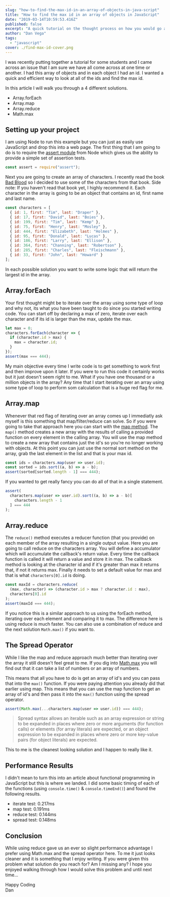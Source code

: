 ```yaml
---
slug: "how-to-find-the-max-id-in-an-array-of-objects-in-java-script"
title: "How to find the max id in an array of objects in JavaScript"
date: "2019-03-14T10:59:53.416Z"
published: false
excerpt: "A quick tutorial on the thought process on how you would go about finding the max id in an array of objects in JavaScript"
author: "Dan Vega"
tags:
  - "javascript"
cover: ./find-max-id-cover.png
---
```


I was recently putting together a tutorial for some students and I came across an issue that I am sure we have all come across at one time or another. I had this array of objects and in each object I had an id. I wanted a quick and efficient way to look at all of the ids and find the max id.

In this article I will walk you through a 4 different solutions.

- Array.forEach
- Array.map
- Array.reduce
- Math.max

## Setting up your project

I am using Node to run this example but you can just as easily use JavaScript and drop this into a web page. The first thing that I am going to do is to require the [assert module](https://nodejs.org/api/assert.html) from Node which gives us the ability to provide a simple set of assertion tests.

```javascript
const assert = require("assert");
```

Next you are going to create an array of characters. I recently read the book [Bad Blood](https://amzn.to/2TFwvIC) so I decided to use some of the characters from that book. Side note: If you haven't read that book yet, I highly recommend it. Each character in the array is going to be an object that contains an id, first name and last name.

```javascript
const characters = [
  { id: 1, first: "Tim", last: "Draper" },
  { id: 17, first: "David", last: "Boies" },
  { id: 199, first: "Tim", last: "Kemp" },
  { id: 75, first: "Henry", last: "Mosley" },
  { id: 444, first: "Elizabeth", last: "Holmes" },
  { id: 95, first: "Donald", last: "Lucas" },
  { id: 186, first: "Larry", last: "Ellison" },
  { id: 364, first: "Channing", last: "Robertson" },
  { id: 285, first: "Charles", last: "Fleischmann" },
  { id: 33, first: "John", last: "Howard" }
];
```

In each possible solution you want to write some logic that will return the largest id in the array.

## Array.forEach

Your first thought might be to iterate over the array using some type of loop and why not, its what you have been taught to do since you started writing code. You can start off by declaring a max of zero, iterate over each character and if its id is larger than the max, update the max.

```javascript
let max = 0;
characters.forEach(character => {
  if (character.id > max) {
    max = character.id;
  }
});
assert(max === 444);
```

My main objective every time I write code is to get something to work first and then improve upon it later. If you were to run this code it certainly works but it just doesn't seem right to me. What if you have one thousand or a million objects in the array? Any time that I start iterating over an array using some type of loop to perform som calculation that is a huge red flag for me.

## Array.map

Whenever that red flag of iterating over an array comes up I immediatly ask myself is this something that map/filter/reduce can solve. So if you were going to take that approach here you can start with the [map method](https://developer.mozilla.org/en-US/docs/Web/JavaScript/Reference/Global_Objects/Array/map). The `map()` method creates a new array with the results of calling a provided function on every element in the calling array. You will use the map method to create a new array that contains just the id's so you're no longer working with objects. At this point you can just use the normal sort method on the array, grab the last element in the list and that is your max id.

```javascript
const ids = characters.map(user => user.id);
const sorted = ids.sort((a, b) => a - b);
assert(sorted[sorted.length - 1] === 444);
```

If you wanted to get really fancy you can do all of that in a single statement.

```javascript
assert(
  characters.map(user => user.id).sort((a, b) => a - b)[
    characters.length - 1
  ] === 444
);
```

## Array.reduce

The `reduce()` method executes a reducer function (that you provide) on each member of the array resulting in a single output value. Here you are going to call reduce on the characters array. You will define a accumulator which will accumulate the callback's return value. Every time the callback function is called it will return a value and store it in max. The callback method is looking at the character id and if it's greater than max it returns that, if not it returns max. Finally it needs to set a default value for max and that is what `characters[0].id` is doing.

```javascript
const maxId = characters.reduce(
  (max, character) => (character.id > max ? character.id : max),
  characters[0].id
);
assert(maxId === 444);
```

If you notice this is a similar approach to us using the forEach method, iterating over each element and comparing it to max. The difference here is using reduce is much faster. You can also use a combination of reduce and the next solution `Math.max()` if you want to.

## The Spread Operator

While I like the map and reduce approach much better than iterating over the array it still doesn't feel great to me. If you dig into [Math.max](https://developer.mozilla.org/en-US/docs/Web/JavaScript/Reference/Global_Objects/Math/max) you will find out that it can take a list of numbers or an array of numbers.

This means that all you have to do is get an array of id's and you can pass that into the `max()` function. If you were paying attention you already did that earlier using map. This means that you can use the map function to get an array of id's and then pass it into the `max()` function using the spread operator.

```javascript
assert(Math.max(...characters.map(user => user.id)) === 444);
```

> Spread syntax allows an iterable such as an array expression or string to be expanded in places where zero or more arguments (for function calls) or elements (for array literals) are expected, or an object expression to be expanded in places where zero or more key-value pairs (for object literals) are expected.

This to me is the cleanest looking solution and I happen to really like it.

## Performance Results

I didn't mean to turn this into an article about functional programming in JavaScript but this is where we landed. I did some basic timing of each of the functions (using `console.time()` & `console.timeEnd()`) and found the following results.

- iterate test: 0.217ms
- map test: 0.191ms
- reduce test: 0.144ms
- spread test: 0.148ms

## Conclusion

While using reduce gave us an ever so slight performance advantage I prefer using Math.max and the spread operator here. To me it just looks cleaner and it is something that I enjoy writing. If you were given this problem what solution do you reach for? Am I missing any? I hope you enjoyed walking through how I would solve this problem and until next time...

Happy Coding</br>
Dan
